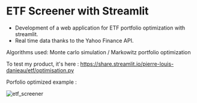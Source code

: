 # ETF Screener with Streamlit

- Development of a web application for ETF portfolio optimization with streamlit.
- Real time data thanks to the Yahoo Finance API.

Algorithms used: Monte carlo simulation / Markowitz portfolio optimization

To test my product, it's here : https://share.streamlit.io/pierre-louis-danieau/etf/optimisation.py

Porfolio optimized example : 

![etf_screener](https://user-images.githubusercontent.com/67114372/135210529-a004ba47-4922-4127-a9b3-1caa0a9709c6.PNG)
